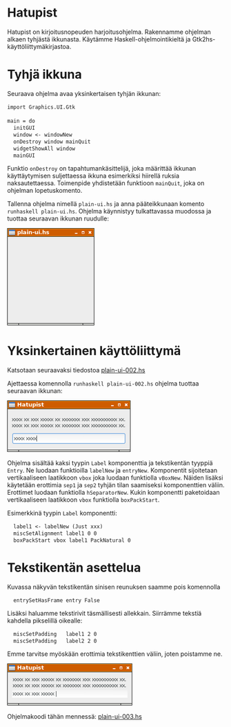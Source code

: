 # Hatupist

Hatupist on kirjoitusnopeuden harjoitusohjelma. Rakennamme ohjelman alkaen tyhjästä ikkunasta. Käytämme Haskell-ohjelmointikieltä ja Gtk2hs-käyttöliittymäkirjastoa.

# Tyhjä ikkuna

Seuraava ohjelma avaa yksinkertaisen tyhjän ikkunan:

```
import Graphics.UI.Gtk

main = do
  initGUI
  window <- windowNew
  onDestroy window mainQuit
  widgetShowAll window
  mainGUI
```

Funktio `onDestroy` on tapahtumankäsittelijä, joka määrittää ikkunan käyttäytymisen suljettaessa ikkuna esimerkiksi hiirellä ruksia naksautettaessa. Toimenpide yhdistetään funktioon `mainQuit`, joka on ohjelman lopetuskomento.

Tallenna ohjelma nimellä `plain-ui.hs` ja anna pääteikkunaan komento `runhaskell plain-ui.hs`. Ohjelma käynnistyy tulkattavassa muodossa ja tuottaa seuraavan ikkunan ruudulle: 

![](../pics/plain-ui.png)

# Yksinkertainen käyttöliittymä

Katsotaan seuraavaksi tiedostoa [plain-ui-002.hs](../code/plain-ui-002.hs)

Ajettaessa komennolla `runhaskell plain-ui-002.hs` ohjelma tuottaa seuraavan ikkunan:

![](../pics/plain-ui-002.png)

Ohjelma sisältää kaksi tyypin `Label` komponenttia ja tekstikentän tyyppiä `Entry`. Ne luodaan funktioilla `labelNew` ja `entryNew`. Komponentit sijoitetaan vertikaaliseen laatikkoon `vbox` joka luodaan funktiolla `vBoxNew`. Näiden lisäksi käytetään erottimia `sep1` ja `sep2` tyhjän tilan saamiseksi komponenttien väliin. Erottimet luodaan funktiolla `hSeparatorNew`. Kukin komponentti paketoidaan vertikaaliseen laatikkoon `vbox` funktiolla  `boxPackStart`.

Esimerkkinä tyypin `Label` komponentti:

```
  label1 <- labelNew (Just xxx)
  miscSetAlignment label1 0 0
  boxPackStart vbox label1 PackNatural 0
```
# Tekstikentän asettelua

Kuvassa näkyvän tekstikentän sinisen reunuksen saamme pois komennolla

```
  entrySetHasFrame entry False
```

Lisäksi haluamme tekstirivit täsmällisesti allekkain. Siirrämme tekstiä kahdella pikselillä oikealle:

```
  miscSetPadding   label1 2 0
  miscSetPadding   label2 2 0
```

Emme tarvitse myöskään erottimia tekstikenttien väliin, joten poistamme ne.

![](../pics/plain-ui-003.png)

Ohjelmakoodi tähän mennessä: [plain-ui-003.hs](../code/plain-ui-003.hs)

